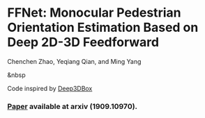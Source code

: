 # FFNet: Monocular Pedestrian Orientation Estimation Based on Deep 2D-3D Feedforward
Chenchen Zhao, Yeqiang Qian, and Ming Yang

&nbsp

Code inspired by [Deep3DBox](https://github.com/smallcorgi/3D-Deepbox)

### [Paper](https://arxiv.org/pdf/1909.10970.pdf) available at arxiv (1909.10970).
